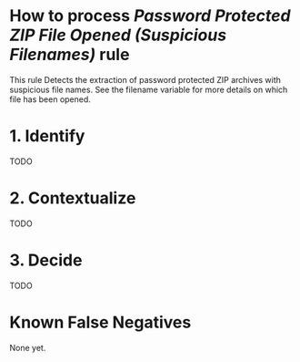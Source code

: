 # How to process *Password Protected ZIP File Opened (Suspicious Filenames)* rule
This rule Detects the extraction of password protected ZIP archives with suspicious file names. See the filename variable for more details on which file has been opened.

# 1. Identify
TODO

# 2. Contextualize
TODO

# 3. Decide
TODO

# Known False Negatives
None yet.
